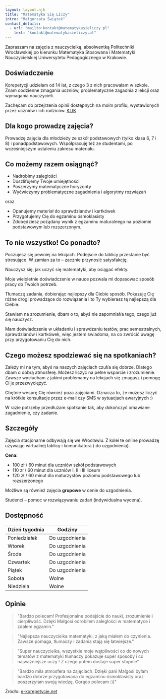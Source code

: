 ```yaml
---
layout: layout.njk
title: "Matematyka Się Liczy"
intro: "Małgorzata Świątek"
contact_details:
  - url: "mailto:kontakt@matematykasieliczy.pl"
    text: "kontakt@matematykasieliczy.pl"
---
```

Zapraszam na zajęcia z nauczycielką, absolwentką Politechniki Wrocławskiej po kierunku Matematyka Stosowana i Matematyki Nauczycielskiej Uniwersytetu Pedagogicznego w Krakowie.

## Doświadczenie

Korepetycji udzielam od 14 lat, z czego 3 z nich pracowałam w szkole. Znam codzienne zmagania uczniów, problematyczne zagadnia z lekcji oraz wymagania nauczycieli.

Zachęcam do przejrzenia opinii dostępnych na moim profilu, wystawionych przez uczniów i ich rodziców. [KLIK](https://www.e-korepetycje.net/malgorzata-swiatek/matematyka#opinie)

## Dla kogo prowadzę zajęcia?

Prowadzę zajęcia dla młodzieży ze szkół podstawowych (tylko klasa 6, 7 i 8) i ponadpodstawowych. Współpracuję też ze studentami, po wcześniejszym ustaleniu zakresu materiału.

## Co możemy razem osiągnąć?

- Nadrobimy zaległości
- Doszlifujemy Twoje umiejętności
- Poszerzymy matematyczne horyzonty
- Wyćwiczymy problematyczne zagadnienia i algorytmy rozwiązań

oraz

- Opanujemy materiał do sprawdzianów i kartkówek
- Przygotujemy Cię do egzaminu ósmoklasisty
- Zdobędziesz pożądany wynik z egzaminu maturalnego na poziomie podstawowym lub rozszerzonym.

## To nie wszystko! Co ponadto?

Poczujesz się pewniej na lekcjach. Podejście do tablicy przestanie być stresujące. W zamian za to – zacznie przynosić satysfakcję.

Nauczysz się, jak uczyć się matematyki, aby osiągać efekty.

Moje wieloletnie doświadczenie w nauce pozwala mi dopasować sposób pracy do Twoich potrzeb.

Tłumaczę zadania, dobierając najlepszy dla Ciebie sposób. Pokazuję Cię różne drogi prowadzące do rozwiązania i to Ty wybierasz tę najlepszą dla Ciebie.

Stawiam na zrozumienie, dbam o to, abyś nie zapomniał/a tego, czego już się nauczysz.

Mam doświadczenie w układaniu i sprawdzaniu testów, prac semestralnych, sprawdzianów i kartkówek, więc jestem świadoma, na co zwrócić uwagę przy przygotowaniu Cię do nich.

## Czego możesz spodziewać się na spotkaniach?

Zależy mi na tym,  abyś na naszych zajęciach czuł/a się dobrze. Dlatego dbam o dobrą atmosferę. Możesz liczyć na pełne wsparcie i zrozumienie. Zawsze wysłucham z jakimi problemamy na lekcjach się zmagasz i pomogę Ci je przezwyciężyć.

Chętnie wesprę Cię również poza zajęciami. Oznacza to, że możesz liczyć na krótkie konsultacje przez e-mail czy SMS w sytuacjach awaryjnych :)

W razie potrzeby przedłużam spotkanie tak, aby dokończyć omawiane zagadnienie, czy zadanie.

## Szczegóły

Zajęcia stacjonarne odbywają się we Wrocławiu. Z kolei te online prowadzę używając wirtualnej tablicy i komunikatora ( do uzgodnienia).

**Cena**:
- 100 zł / 60 minut dla uczniów szkół podstawowych
- 110 zł / 60 minut dla uczniów I, II i III liceum
- 120 zł / 60 minut dla maturzystów poziomu podstawowego lub rozszerzonego

Możliwe są również zajęcia **grupowe** w cenie do uzgodnienia.

Studenci – pomoc w rozwiązywaniu zadań (indywidualna wycena).

## Dostępność

| Dzień tygodnia | Godziny       |
| -------------- | ------------- |
| Poniedziałek   | Do uzgodnienia|
| Wtorek         | Do uzgodnienia|
| Środa          | Do uzgodnienia|
| Czwartek       | Do uzgodnienia|
| Piątek         | Do uzgodnienia|
| Sobota         | Wolne         |
| Niedziela      | Wolne         |

## Opinie

> "Bardzo polecam! Profesjonalne podejście do nauki, zrozumienie i cierpliwość. Dzięki Małgosi odrobiłem zaległości w matematyce i zdałem egzamin."

> "Najlepsza nauczycielka matematyki, z jaką miałem do czynienia. Zawsze pomaga, tłumaczy i zadania stają się łatwiejsze."

> "Super nauczycielka, wszystkie moje wątpliwości co do nowych tematów z matematyki tłumaczy pokazuje super sposoby i co najważniejsze uczy ! Z czego potem dostaje super stopnie"

> "Bardzo miła atmosfera na zajęciach. Dzięki pani Małgosi byłam bardzo dobrze przygotowana do egzaminu ósmoklasisty oraz poszerzyłam swoją wiedzę. Gorąco polecam :))"



Źródło: [e-korepetycje.net](https://www.e-korepetycje.net/malgorzata-swiatek/matematyka#opinie)
